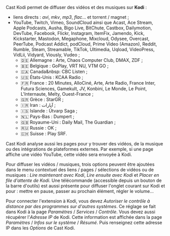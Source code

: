 <!-- Désactiver la première phrase, car la description du manifeste est affichée
     dans la page du Chrome Web Store. Et désactiver la liste des sites Internet
     gérés, car les listes ne sont pas autorisées dans le Chrome Web Store. -->
<!-- disable chrome -->

Cast&nbsp;Kodi permet de diffuser des vidéos et des musiques sur **Kodi**&nbsp;:

- liens directs&nbsp;: _avi_, _mkv_, _mp3_, _flac_… et torrent / magnet&nbsp;;
- YouTube, Twitch, Vimeo, SoundCloud ainsi que Acast, Ace&nbsp;Stream,
  Apple&nbsp;Podcasts, Ausha, Bigo&nbsp;Live, BitChute, Castbox, Dailymotion,
  DevTube, Facebook, Flickr, Instagram, ItemFix, Jamendo, Kick, Kickstarter,
  Mastodon, Megaphone, Mixcloud, Odysee, Overcast, PeerTube,
  Podcast&nbsp;Addict, podCloud, Prime&nbsp;Video&nbsp;(Amazon), Reddit, Rumble,
  Steam, Streamable, TikTok, Ultimedia, Uqload, VideoPress, VidLii, Vidyard,
  Viously, Vudeo&nbsp;;
  - 🇩🇪&nbsp;Allemagne&nbsp;: Arte, Chaos&nbsp;Computer&nbsp;Club, DMAX,
    ZDF&nbsp;;
  - 🇧🇪&nbsp;Belgique&nbsp;: GoPlay, VRT&nbsp;NU, VTM&nbsp;GO&nbsp;;
  - 🇨🇦&nbsp;Canada&nbsp: CBC&nbsp;Listen&nbsp;;
  - 🇺🇸&nbsp;États-Unis&nbsp;: KCAA&nbsp;Radio&nbsp;;
  - 🇫🇷&nbsp;France&nbsp;: 20&nbsp;Minutes, AlloCiné, Arte, Arte&nbsp;Radio,
    France&nbsp;Inter, Futura&nbsp;Sciences, Gamekult, JV, Konbini,
    Le&nbsp;Monde, Le&nbsp;Point, L'Internaute, Melty, Ouest-France&nbsp;;
  - 🇬🇷&nbsp;Grèce&nbsp;: StarGR&nbsp;;
  - 🇮🇷&nbsp;Iran&nbsp;: آپارات<!-- Aparat -->&nbsp;;
  - 🇮🇸&nbsp;Islande&nbsp;: Útvarp&nbsp;Saga&nbsp;;
  - 🇳🇱&nbsp;Pays-Bas&nbsp;: Dumpert&nbsp;;
  - 🇬🇧&nbsp;Royaume-Uni&nbsp;: Daily&nbsp;Mail, The&nbsp;Guardian&nbsp;;
  - 🇷🇺&nbsp;Russie&nbsp;: OK&nbsp;;
  - 🇨🇭&nbsp;Suisse&nbsp;: Play&nbsp;SRF.

<!-- enable chrome -->

Cast&nbsp;Kodi analyse aussi les pages pour y trouver des vidéos, de la musique
ou des intégrations de plateformes externes. Par exemple, si une page affiche
une vidéo YouTube, cette vidéo sera envoyée à Kodi.

Pour diffuser les vidéos / musiques, trois options peuvent être ajoutées dans le
menu contextuel des liens / pages / sélections de vidéos ou de musiques&nbsp;:
_Lire maintenant avec Kodi_, _Lire ensuite avec Kodi_ et _Placer en file
d'attente de Kodi_. Une télécommande (accessible depuis un bouton de la barre
d'outils) est aussi présente pour diffuser l'onglet courant sur Kodi et
pour&nbsp;: mettre en pause, passer au prochain élément, régler le volume…

Pour connecter l'extension à Kodi, vous devez _Autoriser le contrôle à distance
par des programmes sur d'autres systèmes_. Ce réglage se fait dans Kodi à la
page _Paramètres_ / _Services_ / _Contrôle_. Vous devez aussi récupérer
l'_Adresse IP_ de Kodi. Cette information est affichée dans la page _Paramètres_
/ _Infos sur le système_ / _Résumé_. Puis renseignez cette adresse IP dans les
_Options_ de Cast&nbsp;Kodi.
